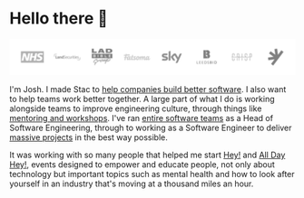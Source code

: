 # Hello there 👋

![Clients](https://github.com/joshnesbitt/joshnesbitt/blob/master/clients.png?raw=true)

I'm Josh. I made Stac to [help companies build better software](https://stac.works/nice-words). I also want to help teams work better together. A large part of what I do is working alongside teams to improve engineering culture, through things like [mentoring and workshops](https://stac.works/projects/sky-ruby-workshops). I've ran [entire software teams](https://stac.works/projects/ladbible-head-of-software-engineering) as a Head of Software Engineering, through to working as a Software Engineer to deliver [massive projects](https://stac.works/projects/nhs-nhsx-learning-platform) in the best way possible.

It was working with so many people that helped me start [Hey!](https://stac.works/events/hey) and [All Day Hey!](https://stac.works/events/all-day-hey), events designed to empower and educate people, not only about technology but important topics such as mental health and how to look after yourself in an industry that's moving at a thousand miles an hour.
